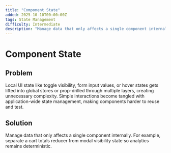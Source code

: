 ```yaml
---
title: "Component State"
added: 2025-10-10T00:00:00Z
tags: State Management
difficulty: Intermediate
description: "Manage data that only affects a single component internally."
---
```

# Component State

## Problem

Local UI state like toggle visibility, form input values, or hover states gets lifted into global stores or prop-drilled through multiple layers, creating unnecessary complexity. Simple interactions become tangled with application-wide state management, making components harder to reuse and test.

## Solution

Manage data that only affects a single component internally. For example, separate a cart totals reducer from modal visibility state so analytics remains deterministic.
